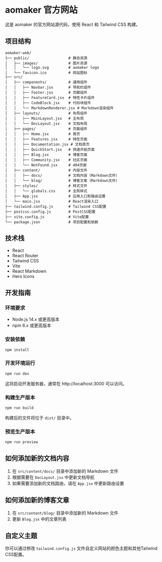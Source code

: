 # aomaker 官方网站

这是 aomaker 的官方网站源代码，使用 React 和 Tailwind CSS 构建。

## 项目结构

```
aomaker-web/
├── public/                  # 静态资源
│   ├── images/              # 图片资源
│   │   └── logo.svg         # aomaker logo
│   └── favicon.ico          # 网站图标
├── src/
│   ├── components/          # 通用组件
│   │   ├── Navbar.jsx       # 导航栏组件
│   │   ├── Footer.jsx       # 页脚组件
│   │   ├── FeatureCard.jsx  # 特性卡片组件
│   │   ├── CodeBlock.jsx    # 代码块组件
│   │   └── MarkdownRenderer.jsx # Markdown渲染组件
│   ├── layouts/             # 布局组件
│   │   ├── MainLayout.jsx   # 主布局
│   │   └── DocLayout.jsx    # 文档布局
│   ├── pages/               # 页面组件
│   │   ├── Home.jsx         # 首页
│   │   ├── Features.jsx     # 特性页面
│   │   ├── Documentation.jsx # 文档首页
│   │   ├── QuickStart.jsx   # 快速开始页面
│   │   ├── Blog.jsx         # 博客页面
│   │   ├── Community.jsx    # 社区页面
│   │   └── NotFound.jsx     # 404页面
│   ├── content/             # 内容文件
│   │   ├── docs/            # 文档内容（Markdown文件）
│   │   └── blog/            # 博客文章（Markdown文件）
│   ├── styles/              # 样式文件
│   │   └── globals.css      # 全局样式
│   ├── App.jsx              # 应用入口和路由设置
│   └── main.jsx             # React渲染入口
├── tailwind.config.js       # Tailwind CSS配置
├── postcss.config.js        # PostCSS配置
├── vite.config.js           # Vite配置
└── package.json             # 项目配置和依赖
```

## 技术栈

- React
- React Router
- Tailwind CSS
- Vite
- React Markdown
- Hero Icons

## 开发指南

### 环境要求

- Node.js 14.x 或更高版本
- npm 6.x 或更高版本

### 安装依赖

```bash
npm install
```

### 开发环境运行

```bash
npm run dev
```

这将启动开发服务器，通常在 http://localhost:3000 可以访问。

### 构建生产版本

```bash
npm run build
```

构建后的文件将位于 `dist/` 目录中。

### 预览生产版本

```bash
npm run preview
```

## 如何添加新的文档内容

1. 在 `src/content/docs/` 目录中添加新的 Markdown 文件
2. 根据需要在 `DocLayout.jsx` 中更新文档导航
3. 如果需要添加新的文档路由，请在 `App.jsx` 中更新路由设置

## 如何添加新的博客文章

1. 在 `src/content/blog/` 目录中添加新的 Markdown 文件
2. 更新 `Blog.jsx` 中的文章列表

## 自定义主题

你可以通过修改 `tailwind.config.js` 文件自定义网站的颜色主题和其他Tailwind CSS配置。 
